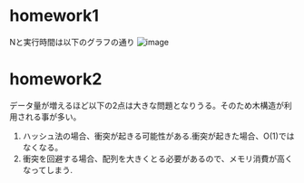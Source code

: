 # homework1

Nと実行時間は以下のグラフの通り 
![image](https://user-images.githubusercontent.com/39555606/118940074-52762800-b98b-11eb-888d-d7bbe372e089.png)

# homework2
データ量が増えるほど以下の2点は大きな問題となりうる。そのため木構造が利用される事が多い。
1. ハッシュ法の場合、衝突が起きる可能性がある.衝突が起きた場合、O(1)ではなくなる。
2. 衝突を回避する場合、配列を大きくとる必要があるので、メモリ消費が高くなってしまう.





